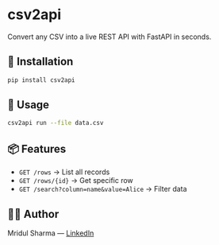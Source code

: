 # csv2api

Convert any CSV into a live REST API with FastAPI in seconds.

## 🚀 Installation

```bash
pip install csv2api
```

## 🧪 Usage

```bash
csv2api run --file data.csv
```

## 📦 Features
- `GET /rows` → List all records
- `GET /rows/{id}` → Get specific row
- `GET /search?column=name&value=Alice` → Filter data

## 👨‍💻 Author
Mridul Sharma — [LinkedIn](https://www.linkedin.com/in/mridul217)

